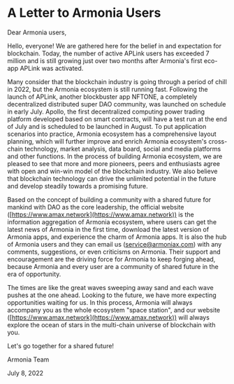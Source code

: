 # A Letter to Armonia Users

Dear Armonia users,

Hello, everyone! We are gathered here for the belief in and expectation for blockchain. Today, the number of active APLink users has exceeded 7 million and is still growing just over two months after Armonia's first eco-app APLink was activated.

Many consider that the blockchain industry is going through a period of chill in 2022, but the Armonia ecosystem is still running fast. Following the launch of APLink, another blockbuster app NFTONE, a completely decentralized distributed super DAO community, was launched on schedule in early July. Apollo, the first decentralized computing power trading platform developed based on smart contracts, will have a test run at the end of July and is scheduled to be launched in August. To put application scenarios into practice, Armonia ecosystem has a comprehensive layout planning, which will further improve and enrich Armonia ecosystem's cross-chain technology, market analysis, data board, social and media platforms and other functions. In the process of building Armonia ecosystem, we are pleased to see that more and more pioneers, peers and enthusiasts agree with open and win-win model of the blockchain industry. We also believe that blockchain technology can drive the unlimited potential in the future and develop steadily towards a promising future.

Based on the concept of building a community with a shared future for mankind with DAO as the core leadership, the official website ([https://www.amax.network](https://www.amax.network)) is the information aggregation of Armonia ecosystem, where users can get the latest news of Armonia in the first time, download the latest version of Armonia apps, and experience the charm of Armonia apps. It is also the hub of Armonia users and they can email us (service@armoniax.com) with any comments, suggestions, or even criticisms on Armonia. Their support and encouragement are the driving force for Armonia to keep forging ahead, because Armonia and every user are a community of shared future in the era of opportunity.

The times are like the great waves sweeping away sand and each wave pushes at the one ahead. Looking to the future, we have more expecting opportunities waiting for us. In this process, Armonia will always accompany you as the whole ecosystem "space station", and our website ([https://www.amax.network](https://www.amax.network)) will always explore the ocean of stars in the multi-chain universe of blockchain with you.

Let's go together for a shared future!

&#x20;                                                                                                                            Armonia Team

&#x20;                                                                                                                               July 8, 2022
